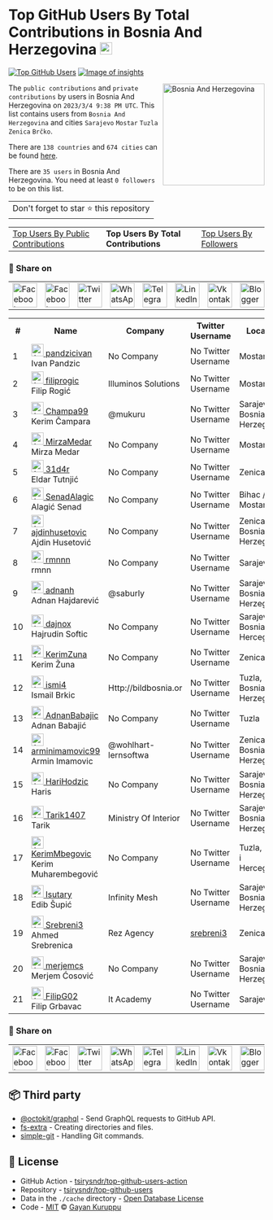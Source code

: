 # Top GitHub Users By Total Contributions in Bosnia And Herzegovina [<img alt="Image of insights" src="https://github.com/gayanvoice/insights/blob/master/graph/373383893/small/week.png" height="24">](https://github.com/gayanvoice/insights/blob/master/readme/373383893/week.md)
[![Top GitHub Users](https://github.com/gayanvoice/top-github-users/actions/workflows/action.yml/badge.svg)](https://github.com/gayanvoice/top-github-users/actions/workflows/action.yml) [![Image of insights](https://github.com/gayanvoice/insights/blob/master/svg/373383893/badge.svg)](https://github.com/gayanvoice/insights/blob/master/readme/373383893/week.md)

<a href="https://gayanvoice.github.io/top-github-users/index.html">
	<img align="right" width="200" src="https://upload.wikimedia.org/wikipedia/commons/b/bf/Flag_of_Bosnia_and_Herzegovina.svg" alt="Bosnia And Herzegovina">
</a>

The `public contributions` and `private contributions` by users in Bosnia And Herzegovina on `2023/3/4 9:38 PM UTC`. This list contains users from `Bosnia And Herzegovina` and cities `Sarajevo` `Mostar` `Tuzla` `Zenica` `Brčko`.

There are `138 countries` and `674 cities` can be found [here](https://github.com/tsirysndr/top-github-users).

There are `35 users`  in Bosnia And Herzegovina. You need at least `0 followers` to be on this list.

<table>
	<tr>
		<td>
			Don't forget to star ⭐ this repository
		</td>
	</tr>
</table>

<table>
	<tr>
		<td>
			<a href="https://github.com/tsirysndr/top-github-users/blob/main/markdown/public_contributions/bosnia_and_herzegovina.md">Top Users By Public Contributions</a>
		</td>
		<td>
			<strong>Top Users By Total Contributions</strong>
		</td>
		<td>
			<a href="https://github.com/tsirysndr/top-github-users/blob/main/markdown/followers/bosnia_and_herzegovina.md">Top Users By Followers</a>
		</td>
	</tr>
</table>

### 🚀 Share on

<table>
	<tr>
		<td>
			<a href="https://web.facebook.com/sharer.php?t=Top%20GitHub%20Users%20By%20Total%20Contributions%20in%20Bosnia%20And%20Herzegovina&u=https://github.com/tsirysndr/top-github-users/blob/main/markdown/total_contributions/bosnia_and_herzegovina.md&_rdc=1&_rdr">
				<img src="https://github.com/gayanvoice/github-active-users-monitor/raw/master/public/images/icons/facebook.svg" height="48" width="48" alt="Facebook"/>
			</a>
		</td>
		<td>
			<a href="https://www.facebook.com/dialog/send?link=https://github.com/tsirysndr/top-github-users/blob/main/markdown/total_contributions/bosnia_and_herzegovina.md&app_id=291494419107518&redirect_uri=https://github.com/tsirysndr/top-github-users/blob/main/markdown/total_contributions/bosnia_and_herzegovina.md">
				<img src="https://github.com/gayanvoice/github-active-users-monitor/raw/master/public/images/icons/facebook_messenger.svg" height="48" width="48" alt="Facebook Messenger"/>
			</a>
		</td>
		<td>
			<a href="https://twitter.com/intent/tweet?text=Top%20GitHub%20Users%20By%20Total%20Contributions%20in%20Bosnia%20And%20Herzegovina&url=https://github.com/tsirysndr/top-github-users/blob/main/markdown/total_contributions/bosnia_and_herzegovina.md">
				<img src="https://github.com/gayanvoice/github-active-users-monitor/raw/master/public/images/icons/twitter.svg" height="48" width="48" alt="Twitter"/>
			</a>
		</td>
		<td>
			<a href="https://web.whatsapp.com/send?text=Top%20GitHub%20Users%20By%20Total%20Contributions%20in%20Bosnia%20And%20Herzegovina https://github.com/tsirysndr/top-github-users/blob/main/markdown/total_contributions/bosnia_and_herzegovina.md">
				<img src="https://github.com/gayanvoice/github-active-users-monitor/blob/master/public/images/icons/whatsapp.svg" height="48" width="48" alt="WhatsApp"/>
			</a>
		</td>
		<td>
			<a href="https://t.me/share/url?url=https://github.com/tsirysndr/top-github-users/blob/main/markdown/total_contributions/bosnia_and_herzegovina.md&text=Top%20GitHub%20Users%20By%20Total%20Contributions%20in%20Bosnia%20And%20Herzegovina">
				<img src="https://github.com/gayanvoice/github-active-users-monitor/blob/master/public/images/icons/telegram.svg" height="48" width="48" alt="Telegram"/>
			</a>
		</td>
		<td>
			<a href="https://www.linkedin.com/shareArticle?title=Top%20GitHub%20Users%20By%20Total%20Contributions%20in%20Bosnia%20And%20Herzegovina&url=https://github.com/tsirysndr/top-github-users/blob/main/markdown/total_contributions/bosnia_and_herzegovina.md">
				<img src="https://github.com/gayanvoice/github-active-users-monitor/blob/master/public/images/icons/linkedin.svg" height="48" width="48" alt="LinkedIn"/>
			</a>
		</td>
		<td>
			<a href="https://vk.com/share.php?url=https://github.com/tsirysndr/top-github-users/blob/main/markdown/total_contributions/bosnia_and_herzegovina.md">
				<img src="https://github.com/gayanvoice/github-active-users-monitor/blob/master/public/images/icons/vkontakte.svg" height="48" width="48" alt="Vkontakte"/>
			</a>
		</td>
		<td>
			<a href="https://www.blogger.com/blog-this.g?n=List%20of%20most%20active%20github%20users%20based%20on%20total%20contributions%20by%20country&t=Top%20GitHub%20Users%20By%20Total%20Contributions%20in%20Bosnia%20And%20Herzegovina&u=https://github.com/tsirysndr/top-github-users/blob/main/markdown/total_contributions/bosnia_and_herzegovina.md">
				<img src="https://github.com/gayanvoice/github-active-users-monitor/blob/master/public/images/icons/blogger.svg" height="48" width="48" alt="Blogger"/>
			</a>
		</td>
		<td>
			<a href="https://wordpress.com/wp-admin/press-this.php?u=https://github.com/tsirysndr/top-github-users/blob/main/markdown/total_contributions/bosnia_and_herzegovina.md&t=Top%20GitHub%20Users%20By%20Total%20Contributions%20in%20Bosnia%20And%20Herzegovina&s=List%20of%20most%20active%20github%20users%20based%20on%20total%20contributions%20by%20country&i=">
				<img src="https://github.com/gayanvoice/github-active-users-monitor/blob/master/public/images/icons/wordpress.svg" height="48" width="48" alt="Wordpress"/>
			</a>
		</td>
		<td>
			<a href="mailto:recipient name?cc=cc&bcc=bcc&subject=Top%20GitHub%20Users%20By%20Total%20Contributions%20in%20Bosnia%20And%20Herzegovina&body=List%20of%20most%20active%20github%20users%20based%20on%20total%20contributions%20by%20country-https://github.com/tsirysndr/top-github-users/blob/main/markdown/total_contributions/bosnia_and_herzegovina.md">
				<img src="https://github.com/gayanvoice/github-active-users-monitor/blob/master/public/images/icons/gmail.svg" height="48" width="48" alt="Email"/>
			</a>
		</td>
		<td>
			<a href="https://www.reddit.com/submit?title=Top%20GitHub%20Users%20By%20Total%20Contributions%20in%20Bosnia%20And%20Herzegovina&url=https://github.com/tsirysndr/top-github-users/blob/main/markdown/total_contributions/bosnia_and_herzegovina.md">
				<img src="https://github.com/gayanvoice/github-active-users-monitor/blob/master/public/images/icons/reddit.svg" height="48" width="48" alt="Reddit"/>
			</a>
		</td>
	</tr>
</table>

<table>
	<tr>
		<th>#</th>
		<th>Name</th>
		<th>Company</th>
		<th>Twitter Username</th>
		<th>Location</th>
		<th>Public Contributions</th>
		<th>Total Contributions</th>
	</tr>
	<tr>
		<td>1</td>
		<td>
			<a href="https://github.com/pandzicivan">
				<img src="https://avatars.githubusercontent.com/u/13085426?s=72&u=154fa773e18d1d9b56dfd7af5510e9fd4e15ba88&v=4" width="24" alt="Avatar of pandzicivan"> pandzicivan
			</a><br/>
			Ivan Pandzic
		</td>
		<td>No Company</td>
		<td>No Twitter Username</td>
		<td>Mostar, BiH</td>
		<td>1</td>
		<td>1018</td>
	</tr>
	<tr>
		<td>2</td>
		<td>
			<a href="https://github.com/filiprogic">
				<img src="https://avatars.githubusercontent.com/u/37115543?s=72&u=7a3ea382cec7973ee92bb1b7000fcf3b2713d002&v=4" width="24" alt="Avatar of filiprogic"> filiprogic
			</a><br/>
			Filip Rogić
		</td>
		<td>Illuminos Solutions </td>
		<td>No Twitter Username</td>
		<td>Mostar</td>
		<td>0</td>
		<td>716</td>
	</tr>
	<tr>
		<td>3</td>
		<td>
			<a href="https://github.com/Champa99">
				<img src="https://avatars.githubusercontent.com/u/44381756?s=72&u=5f86454ad127bca8a5f2314fc16d9da9c8b90fa3&v=4" width="24" alt="Avatar of Champa99"> Champa99
			</a><br/>
			Kerim Čampara
		</td>
		<td>@mukuru </td>
		<td>No Twitter Username</td>
		<td>Sarajevo, Bosnia and Herzegovina</td>
		<td>0</td>
		<td>329</td>
	</tr>
	<tr>
		<td>4</td>
		<td>
			<a href="https://github.com/MirzaMedar">
				<img src="https://avatars.githubusercontent.com/u/23072261?s=72&u=a278c5bd0c312d12f384de537edbe2c69b7f0b25&v=4" width="24" alt="Avatar of MirzaMedar"> MirzaMedar
			</a><br/>
			Mirza Medar
		</td>
		<td>No Company</td>
		<td>No Twitter Username</td>
		<td>Mostar</td>
		<td>2</td>
		<td>135</td>
	</tr>
	<tr>
		<td>5</td>
		<td>
			<a href="https://github.com/31d4r">
				<img src="https://avatars.githubusercontent.com/u/30953857?s=72&u=4b3b9afe8705437a5b8c8ab8df596c9b8e5abffd&v=4" width="24" alt="Avatar of 31d4r"> 31d4r
			</a><br/>
			Eldar Tutnjić
		</td>
		<td>No Company</td>
		<td>No Twitter Username</td>
		<td>Zenica</td>
		<td>16</td>
		<td>134</td>
	</tr>
	<tr>
		<td>6</td>
		<td>
			<a href="https://github.com/SenadAlagic">
				<img src="https://avatars.githubusercontent.com/u/72402224?s=72&u=6b220bda9da04cecc8adf68bc983e5b81f4717ad&v=4" width="24" alt="Avatar of SenadAlagic"> SenadAlagic
			</a><br/>
			Alagić Senad
		</td>
		<td>No Company</td>
		<td>No Twitter Username</td>
		<td>Bihac / Mostar</td>
		<td>61</td>
		<td>108</td>
	</tr>
	<tr>
		<td>7</td>
		<td>
			<a href="https://github.com/ajdinhusetovic">
				<img src="https://avatars.githubusercontent.com/u/116389962?s=72&u=5f6d5f1c2d8ae7223fa403af45d3ff81b5ae89af&v=4" width="24" alt="Avatar of ajdinhusetovic"> ajdinhusetovic
			</a><br/>
			Ajdin Husetović
		</td>
		<td>No Company</td>
		<td>No Twitter Username</td>
		<td>Zenica, Bosnia and Herzegovina</td>
		<td>81</td>
		<td>81</td>
	</tr>
	<tr>
		<td>8</td>
		<td>
			<a href="https://github.com/rmnnn">
				<img src="https://avatars.githubusercontent.com/u/91371458?s=72&u=d4041f55c860029421fafaf7d612244e29fde8ee&v=4" width="24" alt="Avatar of rmnnn"> rmnnn
			</a><br/>
			rmnn
		</td>
		<td>No Company</td>
		<td>No Twitter Username</td>
		<td>Sarajevo</td>
		<td>69</td>
		<td>69</td>
	</tr>
	<tr>
		<td>9</td>
		<td>
			<a href="https://github.com/adnanh">
				<img src="https://avatars.githubusercontent.com/u/82367?s=72&u=d8460b1a01895dc3d11e0b0fcc8d0d1fd58e67ab&v=4" width="24" alt="Avatar of adnanh"> adnanh
			</a><br/>
			Adnan Hajdarević
		</td>
		<td>@saburly </td>
		<td>No Twitter Username</td>
		<td>Sarajevo, Bosnia & Herzegovina</td>
		<td>15</td>
		<td>32</td>
	</tr>
	<tr>
		<td>10</td>
		<td>
			<a href="https://github.com/dajnox">
				<img src="https://avatars.githubusercontent.com/u/69596373?s=72&u=bba26c542df5aff0d7f98fc741b0fa38625107d9&v=4" width="24" alt="Avatar of dajnox"> dajnox
			</a><br/>
			Hajrudin Softic
		</td>
		<td>No Company</td>
		<td>No Twitter Username</td>
		<td>Sarajevo, Bosnia and Hercegovina</td>
		<td>27</td>
		<td>27</td>
	</tr>
	<tr>
		<td>11</td>
		<td>
			<a href="https://github.com/KerimZuna">
				<img src="https://avatars.githubusercontent.com/u/85747649?s=72&u=10812e1cbd48e524b87870d0bd62fa8d69643964&v=4" width="24" alt="Avatar of KerimZuna"> KerimZuna
			</a><br/>
			Kerim Žuna
		</td>
		<td>No Company</td>
		<td>No Twitter Username</td>
		<td>Zenica</td>
		<td>21</td>
		<td>21</td>
	</tr>
	<tr>
		<td>12</td>
		<td>
			<a href="https://github.com/ismi4">
				<img src="https://avatars.githubusercontent.com/u/40364391?s=72&u=8349f847bd5784ea9ab322a3da7b5e6410b25623&v=4" width="24" alt="Avatar of ismi4"> ismi4
			</a><br/>
			Ismail Brkic
		</td>
		<td>Http://bildbosnia.or </td>
		<td>No Twitter Username</td>
		<td>Tuzla, Bosnia and Herzegovina</td>
		<td>15</td>
		<td>15</td>
	</tr>
	<tr>
		<td>13</td>
		<td>
			<a href="https://github.com/AdnanBabajic">
				<img src="https://avatars.githubusercontent.com/u/65029737?s=72&u=93bd8310aa8e6be0980e07b0843bc32520d3e3b2&v=4" width="24" alt="Avatar of AdnanBabajic"> AdnanBabajic
			</a><br/>
			Adnan Babajić
		</td>
		<td>No Company</td>
		<td>No Twitter Username</td>
		<td>Tuzla</td>
		<td>15</td>
		<td>15</td>
	</tr>
	<tr>
		<td>14</td>
		<td>
			<a href="https://github.com/arminimamovic99">
				<img src="https://avatars.githubusercontent.com/u/46347302?s=72&u=f9e3981602687ad86ad960bbcbd4090c54b88a3a&v=4" width="24" alt="Avatar of arminimamovic99"> arminimamovic99
			</a><br/>
			Armin Imamovic
		</td>
		<td>@wohlhart-lernsoftwa  </td>
		<td>No Twitter Username</td>
		<td>Zenica, Bosnia and Herzegovina</td>
		<td>13</td>
		<td>13</td>
	</tr>
	<tr>
		<td>15</td>
		<td>
			<a href="https://github.com/HariHodzic">
				<img src="https://avatars.githubusercontent.com/u/24210894?s=72&u=56c6de6c3d3acced3484cfcc16e8ff433e9353b2&v=4" width="24" alt="Avatar of HariHodzic"> HariHodzic
			</a><br/>
			Haris
		</td>
		<td>No Company</td>
		<td>No Twitter Username</td>
		<td>Sarajevo, Bosnia and Herzegovina</td>
		<td>13</td>
		<td>13</td>
	</tr>
	<tr>
		<td>16</td>
		<td>
			<a href="https://github.com/Tarik1407">
				<img src="https://avatars.githubusercontent.com/u/82821345?s=72&u=7bc86ad62f0a0fa4d49f8126f9f5966d11f410bb&v=4" width="24" alt="Avatar of Tarik1407"> Tarik1407
			</a><br/>
			Tarik 
		</td>
		<td>Ministry Of Interior </td>
		<td>No Twitter Username</td>
		<td>Sarajevo, Bosnia and Herzegovina</td>
		<td>10</td>
		<td>10</td>
	</tr>
	<tr>
		<td>17</td>
		<td>
			<a href="https://github.com/KerimMbegovic">
				<img src="https://avatars.githubusercontent.com/u/57753259?s=72&u=dcca6d5c0f942737be5bc403c35721ed87200826&v=4" width="24" alt="Avatar of KerimMbegovic"> KerimMbegovic
			</a><br/>
			Kerim Muharembegović
		</td>
		<td>No Company</td>
		<td>No Twitter Username</td>
		<td>Tuzla, Bosna i Hercegovina</td>
		<td>5</td>
		<td>5</td>
	</tr>
	<tr>
		<td>18</td>
		<td>
			<a href="https://github.com/Isutary">
				<img src="https://avatars.githubusercontent.com/u/46055196?s=72&u=fa45ab6fb1fd4db0cb4ccb36a24043c33df82784&v=4" width="24" alt="Avatar of Isutary"> Isutary
			</a><br/>
			Edib Šupić
		</td>
		<td>Infinity Mesh </td>
		<td>No Twitter Username</td>
		<td>Sarajevo, Bosnia and Herzegovina</td>
		<td>3</td>
		<td>3</td>
	</tr>
	<tr>
		<td>19</td>
		<td>
			<a href="https://github.com/Srebreni3">
				<img src="https://avatars.githubusercontent.com/u/59295000?s=72&u=ac70a356d086bbef7da5d5ec5b1f1d8de886e964&v=4" width="24" alt="Avatar of Srebreni3"> Srebreni3
			</a><br/>
			Ahmed Srebrenica
		</td>
		<td>Rez Agency </td>
		<td><a href="https://twitter.com/srebreni3">srebreni3</a></td>
		<td>Zenica</td>
		<td>3</td>
		<td>3</td>
	</tr>
	<tr>
		<td>20</td>
		<td>
			<a href="https://github.com/merjemcs">
				<img src="https://avatars.githubusercontent.com/u/94116997?s=72&u=e33d07ce3c1344b3b8026fecfac89cb447041d6d&v=4" width="24" alt="Avatar of merjemcs"> merjemcs
			</a><br/>
			Merjem Ćosović
		</td>
		<td>No Company</td>
		<td>No Twitter Username</td>
		<td>Sarajevo, Bosnia and Herzegovina</td>
		<td>1</td>
		<td>1</td>
	</tr>
	<tr>
		<td>21</td>
		<td>
			<a href="https://github.com/FilipG02">
				<img src="https://avatars.githubusercontent.com/u/89750492?s=72&u=788c727214959ff83592d84edf6c5cde3f6ee2eb&v=4" width="24" alt="Avatar of FilipG02"> FilipG02
			</a><br/>
			Filip Grbavac
		</td>
		<td>It Academy </td>
		<td>No Twitter Username</td>
		<td>Sarajevo</td>
		<td>1</td>
		<td>1</td>
	</tr>
</table>

### 🚀 Share on

<table>
	<tr>
		<td>
			<a href="https://web.facebook.com/sharer.php?t=Top%20GitHub%20Users%20By%20Total%20Contributions%20in%20Bosnia%20And%20Herzegovina&u=https://github.com/tsirysndr/top-github-users/blob/main/markdown/total_contributions/bosnia_and_herzegovina.md&_rdc=1&_rdr">
				<img src="https://github.com/gayanvoice/github-active-users-monitor/raw/master/public/images/icons/facebook.svg" height="48" width="48" alt="Facebook"/>
			</a>
		</td>
		<td>
			<a href="https://www.facebook.com/dialog/send?link=https://github.com/tsirysndr/top-github-users/blob/main/markdown/total_contributions/bosnia_and_herzegovina.md&app_id=291494419107518&redirect_uri=https://github.com/tsirysndr/top-github-users/blob/main/markdown/total_contributions/bosnia_and_herzegovina.md">
				<img src="https://github.com/gayanvoice/github-active-users-monitor/raw/master/public/images/icons/facebook_messenger.svg" height="48" width="48" alt="Facebook Messenger"/>
			</a>
		</td>
		<td>
			<a href="https://twitter.com/intent/tweet?text=Top%20GitHub%20Users%20By%20Total%20Contributions%20in%20Bosnia%20And%20Herzegovina&url=https://github.com/tsirysndr/top-github-users/blob/main/markdown/total_contributions/bosnia_and_herzegovina.md">
				<img src="https://github.com/gayanvoice/github-active-users-monitor/raw/master/public/images/icons/twitter.svg" height="48" width="48" alt="Twitter"/>
			</a>
		</td>
		<td>
			<a href="https://web.whatsapp.com/send?text=Top%20GitHub%20Users%20By%20Total%20Contributions%20in%20Bosnia%20And%20Herzegovina https://github.com/tsirysndr/top-github-users/blob/main/markdown/total_contributions/bosnia_and_herzegovina.md">
				<img src="https://github.com/gayanvoice/github-active-users-monitor/blob/master/public/images/icons/whatsapp.svg" height="48" width="48" alt="WhatsApp"/>
			</a>
		</td>
		<td>
			<a href="https://t.me/share/url?url=https://github.com/tsirysndr/top-github-users/blob/main/markdown/total_contributions/bosnia_and_herzegovina.md&text=Top%20GitHub%20Users%20By%20Total%20Contributions%20in%20Bosnia%20And%20Herzegovina">
				<img src="https://github.com/gayanvoice/github-active-users-monitor/blob/master/public/images/icons/telegram.svg" height="48" width="48" alt="Telegram"/>
			</a>
		</td>
		<td>
			<a href="https://www.linkedin.com/shareArticle?title=Top%20GitHub%20Users%20By%20Total%20Contributions%20in%20Bosnia%20And%20Herzegovina&url=https://github.com/tsirysndr/top-github-users/blob/main/markdown/total_contributions/bosnia_and_herzegovina.md">
				<img src="https://github.com/gayanvoice/github-active-users-monitor/blob/master/public/images/icons/linkedin.svg" height="48" width="48" alt="LinkedIn"/>
			</a>
		</td>
		<td>
			<a href="https://vk.com/share.php?url=https://github.com/tsirysndr/top-github-users/blob/main/markdown/total_contributions/bosnia_and_herzegovina.md">
				<img src="https://github.com/gayanvoice/github-active-users-monitor/blob/master/public/images/icons/vkontakte.svg" height="48" width="48" alt="Vkontakte"/>
			</a>
		</td>
		<td>
			<a href="https://www.blogger.com/blog-this.g?n=List%20of%20most%20active%20github%20users%20based%20on%20total%20contributions%20by%20country&t=Top%20GitHub%20Users%20By%20Total%20Contributions%20in%20Bosnia%20And%20Herzegovina&u=https://github.com/tsirysndr/top-github-users/blob/main/markdown/total_contributions/bosnia_and_herzegovina.md">
				<img src="https://github.com/gayanvoice/github-active-users-monitor/blob/master/public/images/icons/blogger.svg" height="48" width="48" alt="Blogger"/>
			</a>
		</td>
		<td>
			<a href="https://wordpress.com/wp-admin/press-this.php?u=https://github.com/tsirysndr/top-github-users/blob/main/markdown/total_contributions/bosnia_and_herzegovina.md&t=Top%20GitHub%20Users%20By%20Total%20Contributions%20in%20Bosnia%20And%20Herzegovina&s=List%20of%20most%20active%20github%20users%20based%20on%20total%20contributions%20by%20country&i=">
				<img src="https://github.com/gayanvoice/github-active-users-monitor/blob/master/public/images/icons/wordpress.svg" height="48" width="48" alt="Wordpress"/>
			</a>
		</td>
		<td>
			<a href="mailto:recipient name?cc=cc&bcc=bcc&subject=Top%20GitHub%20Users%20By%20Total%20Contributions%20in%20Bosnia%20And%20Herzegovina&body=List%20of%20most%20active%20github%20users%20based%20on%20total%20contributions%20by%20country-https://github.com/tsirysndr/top-github-users/blob/main/markdown/total_contributions/bosnia_and_herzegovina.md">
				<img src="https://github.com/gayanvoice/github-active-users-monitor/blob/master/public/images/icons/gmail.svg" height="48" width="48" alt="Email"/>
			</a>
		</td>
		<td>
			<a href="https://www.reddit.com/submit?title=Top%20GitHub%20Users%20By%20Total%20Contributions%20in%20Bosnia%20And%20Herzegovina&url=https://github.com/tsirysndr/top-github-users/blob/main/markdown/total_contributions/bosnia_and_herzegovina.md">
				<img src="https://github.com/gayanvoice/github-active-users-monitor/blob/master/public/images/icons/reddit.svg" height="48" width="48" alt="Reddit"/>
			</a>
		</td>
	</tr>
</table>

## 📦 Third party

- [@octokit/graphql](https://www.npmjs.com/package/@octokit/graphql) - Send GraphQL requests to GitHub API.
- [fs-extra](https://www.npmjs.com/package/fs-extra) - Creating directories and files.
- [simple-git](https://www.npmjs.com/package/simple-git) - Handling Git commands.
## 📄 License

- GitHub Action - [tsirysndr/top-github-users-action](https://github.com/tsirysndr/top-github-users-action)
- Repository - [tsirysndr/top-github-users](https://github.com/tsirysndr/top-github-users)
- Data in the `./cache` directory - [Open Database License](https://opendatacommons.org/licenses/odbl/1-0/)
- Code - [MIT](./LICENSE) © [Gayan Kuruppu](https://github.com/gayanvoice)
